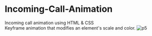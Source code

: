 # Incoming-Call-Animation
Incoming call animation using HTML &amp; CSS <br>
Keyframe animation that modifies an element's scale and color. 
![p5](https://user-images.githubusercontent.com/90318905/172845944-ca0abe4e-ad22-4166-8b96-1a984562e5e6.jpg)
